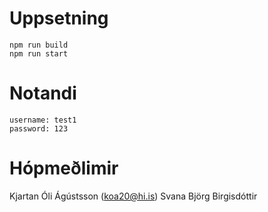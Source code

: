 # Uppsetning

```
npm run build
npm run start
```

# Notandi
```
username: test1
password: 123
```

# Hópmeðlimir
Kjartan Óli Ágústsson (koa20@hi.is)
Svana Björg Birgisdóttir
